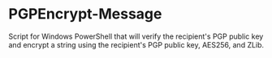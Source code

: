 # PGPEncrypt-Message
Script for Windows PowerShell that will verify the recipient's PGP public key and encrypt a string using the recipient's PGP public key, AES256, and ZLib.
